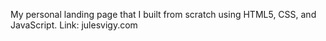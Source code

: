 My personal landing page that I built from scratch using HTML5, CSS, and JavaScript. 
Link: julesvigy.com
